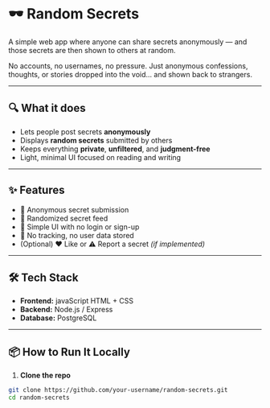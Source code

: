 # 🕶️ Random Secrets

A simple web app where anyone can share secrets anonymously — and those secrets are then shown to others at random.

No accounts, no usernames, no pressure. Just anonymous confessions, thoughts, or stories dropped into the void… and shown back to strangers.

---

## 🔍 What it does

- Lets people post secrets **anonymously**
- Displays **random secrets** submitted by others
- Keeps everything **private**, **unfiltered**, and **judgment-free**
- Light, minimal UI focused on reading and writing

---

## ✨ Features

- 📝 Anonymous secret submission
- 🔄 Randomized secret feed
- 🧹 Simple UI with no login or sign-up
- 🚫 No tracking, no user data stored
- (Optional) ❤️ Like or ⚠️ Report a secret *(if implemented)*

---

## 🛠 Tech Stack

- **Frontend:** javaScript HTML + CSS 
- **Backend:** Node.js / Express 
- **Database:** PostgreSQL 

---

## 📦 How to Run It Locally

1. **Clone the repo**

```bash
git clone https://github.com/your-username/random-secrets.git
cd random-secrets
